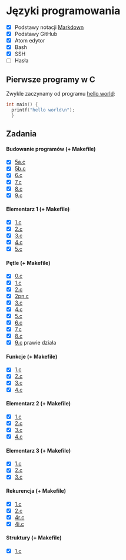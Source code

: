 # Języki programowania

- [x] Podstawy notacji [Markdown](https://daringfireball.net/projects/markdown/syntax)
- [x] Podstawy GitHub
- [x] Atom edytor
- [x] Bash
- [x] SSH
- [ ] Hasła

## Pierwsze programy w C

Zwykle zaczynamy od programu [hello world](/):

```c
int main() {
  printf("hello world\n");
  }
```

## Zadania

#### Budowanie programów (+ Makefile)
- [x] [5a.c](01_budowanie_programow/5a.c)
- [x] [5b.c](01_budowanie_programow/5b.c)
- [x] [6.c](01_budowanie_programow/6.c)
- [x] [7.c](01_budowanie_programow/7.c)
- [x] [8.c](01_budowanie_programow/8.c)
- [x] [9.c](01_budowanie_programow/9.c)

#### Elementarz 1 (+ Makefile)
- [x] [1.c](04_elementarz1/1.c)
- [x] [2.c](04_elementarz1/2.c)
- [x] [3.c](04_elementarz1/3.c)
- [x] [4.c](04_elementarz1/4.c)
- [x] [5.c](04_elementarz1/5.c)

#### Pętle (+ Makefile)
- [x] [0.c](05-petle/0.c)
- [x] [1.c](05-petle/1.c)
- [x] [2.c](05-petle/2.c)
- [x] [2pn.c](05-petle/2pn.c)
- [x] [3.c](05-petle/3.c)
- [x] [4.c](05-petle/4.c)
- [x] [5.c](05-petle/5.c)
- [x] [6.c](05-petle/6.c)
- [x] [7.c](05-petle/7.c)
- [x] [8.c](05-petle/8.c)
- [x] [9.c](05-petle/9.c) prawie działa

#### Funkcje (+ Makefile)
- [x] [1.c](07_funkcje/1.c)
- [x] [2.c](07_funkcje/2.c)
- [x] [3.c](07_funkcje/3.c)
- [x] [4.c](07_funkcje/4.c)

#### Elementarz 2 (+ Makefile)
- [x] [1.c](08_elementarz2/1.c)
- [x] [2.c](08_elementarz2/2.c)
- [x] [3.c](08_elementarz2/3.c)
- [x] [4.c](08_elementarz2/4.c)

#### Elementarz 3 (+ Makefile)
- [x] [1.c](10_elementarz3/1.c)
- [x] [2.c](10_elementarz3/2.c)
- [x] [3.c](10_elementarz3/3.c)

#### Rekurencja (+ Makefile)
- [x] [1.c](11_rekurencja/1.c)
- [x] [2.c](11_rekurencja/2.c)
- [x] [4r.c](11_rekurencja/4r.c)
- [x] [4i.c](11_rekurencja/4i.c)

#### Struktury (+ Makefile)
- [x] [1.c](15_struktury/1.c)
